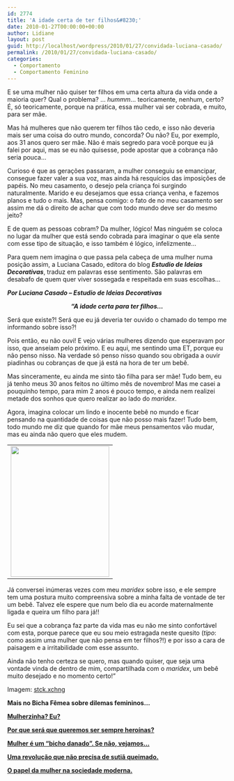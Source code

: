 ```yaml
---
id: 2774
title: 'A idade certa de ter filhos&#8230;'
date: 2010-01-27T00:00:00+00:00
author: Lidiane
layout: post
guid: http://localhost/wordpress/2010/01/27/convidada-luciana-casado/
permalink: /2010/01/27/convidada-luciana-casado/
categories:
  - Comportamento
  - Comportamento Feminino
---
```

E se uma mulher não quiser ter filhos em uma certa altura da vida onde a maioria quer? Qual o problema? … _hummm_… teoricamente, nenhum, certo? É, só teoricamente, porque na prática, essa mulher vai ser cobrada, e muito, para ser mãe.

Mas há mulheres que não querem ter filhos tão cedo, e isso não deveria mais ser uma coisa do outro mundo, concorda? Ou não? Eu, por exemplo, aos 31 anos quero ser mãe. Não é mais segredo para você porque eu já falei por aqui, mas se eu não quisesse, pode apostar que a cobrança não seria pouca…

<!--more-->

Curioso é que as gerações passaram, a mulher conseguiu se emancipar, consegue fazer valer a sua voz, mas ainda há resquícios das imposições de papéis. No meu casamento, o desejo pela criança foi surgindo naturalmente. Marido e eu desejamos que essa criança venha, e fazemos planos e tudo o mais. Mas, pensa comigo: o fato de no meu casamento ser assim me dá o direito de achar que com todo mundo deve ser do mesmo jeito?

E de quem as pessoas cobram? Da mulher, lógico! Mas ninguém se coloca no lugar da mulher que está sendo cobrada para imaginar o que ela sente com esse tipo de situação, e isso também é lógico, infelizmente…

Para quem nem imagina o que passa pela cabeça de uma mulher numa posição assim, a Luciana Casado, editora do blog **_Estudio de Ideias Decorativas_**, traduz em palavras esse sentimento. São palavras em desabafo de quem quer viver sossegada e respeitada em suas escolhas…

**_Por Luciana Casado – Estudio de Ideias Decorativas_**

<p style="text-align: center;">
  <strong><em>&#8220;A idade certa para ter filhos&#8230; </em></strong>
</p>

Será que existe?! Será que eu já deveria ter ouvido o chamado do tempo me informando sobre isso?!

Pois então, eu não ouvi! E vejo várias mulheres dizendo que esperavam por isso, que anseiam pelo próximo. E eu aqui, me sentindo uma ET, porque eu não penso nisso. Na verdade só penso nisso quando sou obrigada a ouvir piadinhas ou cobranças de que já está na hora de ter um bebê.

Mas sinceramente, eu ainda me sinto tão filha para ser mãe! Tudo bem, eu já tenho meus 30 anos feitos no último mês de novembro! Mas me casei a pouquinho tempo, para mim 2 anos é pouco tempo, e ainda nem realizei metade dos sonhos que quero realizar ao lado do _maridex_.

Agora, imagina colocar um lindo e inocente bebê no mundo e ficar pensando na quantidade de coisas que não posso mais fazer! Tudo bem, todo mundo me diz que quando for mãe meus pensamentos vão mudar, mas eu ainda não quero que eles mudem.

<table align="center">
  <tr>
    <td>
      <a href="http://www.trololodemulher.com.br/blog/wp-content/uploads/2010/01/reflexao-feminina.jpg"><img class="aligncenter size-medium wp-image-4201" title="reflexão feminina" src="http://www.trololodemulher.com.br/blog/wp-content/uploads/2010/01/reflexao-feminina-226x300.jpg" alt="" width="226" height="300" /></a>
    </td>
  </tr>
</table>

Já conversei inúmeras vezes com meu _maridex_ sobre isso, e ele sempre tem uma postura muito compreensiva sobre a minha falta de vontade de ter um bebê. Talvez ele espere que num belo dia eu acorde maternalmente ligada e queira um filho para já!!

Eu sei que a cobrança faz parte da vida mas eu não me sinto confortável com esta, porque parece que eu sou meio estragada neste quesito (_tipo_: como assim uma mulher que não pensa em ter filhos?!) e por isso a cara de paisagem e a irritabilidade com esse assunto.

Ainda não tenho certeza se quero, mas quando quiser, que seja uma vontade vinda de dentro de mim, compartilhada com o _maridex_, um bebê muito desejado e no momento certo!&#8221;

Imagem: <a href="http://www.sxc.hu/" target="_blank">stck.xchng</a>

**Mais no Bicha Fêmea sobre dilemas femininos…**

**<a href="http://www.trololodemulher.com.br/2010/02/24/mulherzinha-preconceito/" target="_self">Mulherzinha? Eu?</a>**

**<a href="http://www.trololodemulher.com.br/2009/11/26/mulher-heroina/" target="_self">Por que será que queremos ser sempre heroínas?</a>**

**<a href="http://www.trololodemulher.com.br/2009/07/29/cobrancas-femininas/" target="_self">Mulher é um &#8220;bicho danado&#8221;. Se não, vejamos&#8230;</a>**

**<a href="http://www.trololodemulher.com.br/2009/07/01/feminismo-sutia-queimado/" target="_self">Uma revolução que não precisa de sutiã queimado.</a>**

**<a href="http://www.trololodemulher.com.br/2009/05/13/papel-mulher/" target="_self">O papel da mulher na sociedade moderna.</a>**